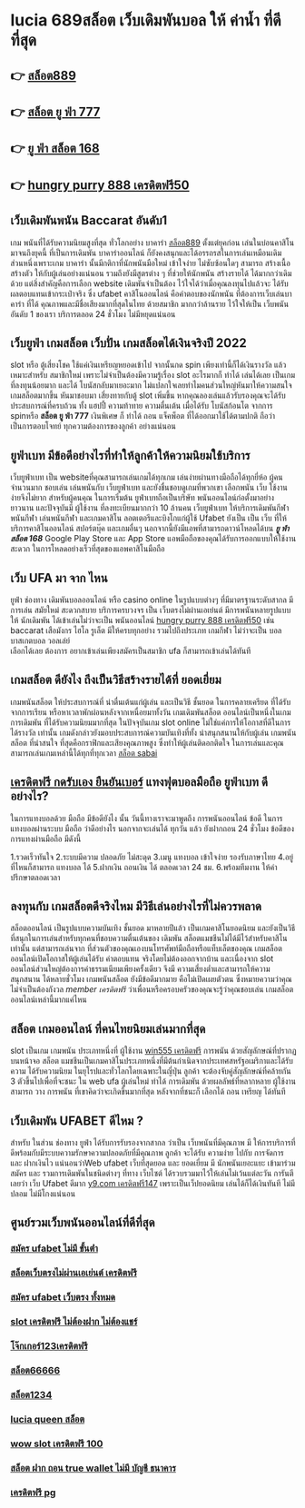 # lucia 689สล็อต  เว็บเดิมพันบอล ให้ ค่าน้ำ ที่ดีที่สุด  

## 👉 [สล็อต889](https://mabet.net/pg-slot-credit-free/)
## 👉 [สล็อต ยู ฟ่า 777](https://mabet.net/20-free-100/)
## 👉 [ยู ฟ่า สล็อต 168](https://member.mabet.net/?action=login)
## 👉 [hungry purry 888 เครดิตฟรี50](https://bio.link/tisawago)

##  เว็บเดิมพันพนัน Baccarat  อันดับ1

เกม พนันที่ได้รับความนิยมสูงที่สุด ทั่วโลกอย่าง  บาคาร่า [สล็อต889](https://mabet.net/20-free-100/) ตั้งแต่ยุคก่อน เล่นในบ่อนคาสิโนมาจนถึงยุคนี้ ที่เป็นการเดิมพัน บาคาร่าออนไลน์ ก็ยังคงสนุกและได้อรรถรสในการเล่นเหมือนเดิม ส่วนหนึ่งเพราะเกม บาคาร่า นั้นมีกติกาที่นักพนันมือใหม่  เข้าใจง่าย  ไม่ซับซ้อนใดๆ สามารถ สร้างเนื้อสร้างตัว ให้กับผู้เล่นอย่างแน่นอน  รวมถึงยังมีสูตรต่าง ๆ ที่ช่วยให้นักพนัน  สร้างรายได้ ได้มากกว่าเดิมด้วย แต่สิ่งสำคัญคือการเลือก website เดิมพันจำเป็นต้อง ไว้ใจได้ว่าเมื่อคุณลงทุนไปแล้วจะ ได้รับผลตอบแทนเข้ากระเป๋าจริง ซึ่ง  ufabet คาสิโนออนไลน์ คือคำตอบของนักพนัน ที่ต้องการเว็บเล่นบาคาร่า ที่ได้ คุณภาพและมีชื่อเสียงมากที่สุดในไทย ด้วยสมาชิก มากกว่าล้านราย ไว้ใจให้เป็น เว็บพนันอันดับ 1 ของเรา บริการตลอด 24 ชั่วโมง ไม่มีหยุดแน่นอน

## เว็บยูฟ่า เกมสล็อต เว็บปั่น เกมสล็อตได้เงินจริงปี 2022

 slot หรือ ตู้เสี่ยงโชค ใช้แค่เงินเหรียญหยอดเข้าไป จากนั้นกด   spin เพียงเท่านี้ก็ได้เงินรางวัล แล้ว เหมาะสำหรับ สมาชิกใหม่ เพราะไม่จำเป็นต้องมีความรู้เรื่อง slot อะไรมากก็ ทำได้ เล่นได้เลย เป็นเกมที่ลงทุนน้อยมาก และได้ โบนัสกลับมาเยอะมาก ไม่แปลกใจเลยทำไมคนส่วนใหญ่หันมาให้ความสนใจ เกมสล็อตมากขึ้น หันมาชอบมา เสี่ยงทายกับตู้  slot เพิ่มขึ้น หากคุณลองเล่นแล้วรับรองคุณจะได้รับประสบการณ์ที่ครบถ้วน ทั้ง แฮปปี้  ความท้าทาย ความตื่นเต้น เมื่อได้รับ โบนัสก้อนโต จากการ  spinหรือ **สล็อต ยู ฟ่า 777** เงินพิเศษ ก็ ทำได้ ถอน  แจ็คพ็อต ที่ได้ออกมาใช้ได้ตามปกติ ถือว่าเป็นการตอบโจทย์ ทุกความต้องการของลูกค้า อย่างแน่นอน 


## ยูฟ่าเบท มีข้อดีอย่างไรที่ทำให้ลูกค้าให้ความนิยมใช้บริการ

 เว็บยูฟ่าเบท  เป็น websiteที่คุณสามารถเล่นเกมได้ทุกเกม เล่นง่ายผ่านทางมือถือได้ทุกยี่ห้อ ผู้คนจำนวนมาก ชอบเล่น เล่นพนันกับ เว็บยูฟ่าเบท และยังชื่นชอบดูเกมที่พวกเขา เลือกพนัน  เว็บ ใช้งานง่ายจึงไม่ยาก สำหรับผู้คนคุณ ในการเริ่มต้น ยูฟ่าเบทถือเป็นบริษัท พนันออนไลน์ก่อตั้งมาอย่าง ยาวนาน และปัจจุบันมี ผู้ใช้งาน ที่ลงทะเบียนมากกว่า 10 ล้านคน เว็บยูฟ่าเบท ให้บริการเดิมพันกีฬา พนันกีฬา เล่นพนันกีฬา และเกมคาสิโน ลอตเตอรีและบิงโกแก่ผู้ใช้ Ufabet ยังเป็น เป็น เว็บ ที่ให้บริการคาสิโนออนไลน์   สปอร์ตบุ๊ค และเกมอื่นๆ นอกจากนี้ยังมีแอพที่สามารถดาวน์โหลดได้บน ***ยู ฟ่า สล็อต 168*** Google Play Store และ App Store แอพมือถือของคุณได้รับการออกแบบให้ใช้งาน สะดวก ในการโหลดอย่างเร็วที่สุดของแอพคาสิโนมือถือ 


## เว็บ UFA มา จาก ไหน

 ยูฟ่า   ช่องทาง เดิมพันบอลออนไลน์  หรือ  casino online   ในรูปแบบต่างๆ   ที่มีมาตรฐานระดับสากล  มีการเล่น    สมัยใหม่   สะดวกสบาย   บริการครบวงจร    เป็น  เว็บตรงไม่ผ่านเอเย่นต์    มีการพนันหลายรูปแบบ ให้ นักเดิมพัน  ได้เข้าเล่นไม่ว่าจะเป็น  พนันออนไลน์  [hungry purry 888 เครดิตฟรี50](https://member.mabet.net/?action=login)  เช่น  baccarat เสือมังกร  ไฮโล  รูเล็ต   มีให้ครบทุกอย่าง รวมไปถึงประเภท เกมกีฬา ไม่ว่าจะเป็น  บอล   บาสเกตบอล    วอลเล่ย์  
  เลือกได้เลย   ต้องการ   อยากเข้าเล่นเพียงสมัครเป็นสมาชิก    ufa ก็สามารถเข้าเล่นได้ทันที


##  เกมสล็อต ดียังไง ถึงเป็นวิธีสร้างรายได้ที่ ยอดเยี่ยม 

เกมพนันสล็อต ให้ประสบการณ์ที่ น่าตื่นเต้นแก่ผู้เล่น  และเป็นวิธี ชั้นยอด ในการคลายเครียด ที่ได้รับจากการเรียน หรือหาเวลาพักผ่อนหลังจากเหนื่อยมาทั้งวัน  เกมเดิมพันสล็อต ออนไลน์เป็นหนึ่งในเกม การเดิมพัน ที่ได้รับความนิยมมากที่สุด ในปัจจุบันเกม slot online ไม่ใช่แค่การให้โอกาสที่ดีในการ ได้รางวัล เท่านั้น เกมดังกล่าวยังมอบประสบการณ์ความบันเทิงที่ทั้ง น่าสนุกสนานให้กับผู้เล่น เกมพนัน สล็อต ที่น่าสนใจ ที่สุดคือกราฟิกและเสียงคุณภาพสูง ซึ่งทำให้ผู้เล่นติดอกติดใจ ในการเล่นและคุณสามารถเล่นเกมเหล่านี้ได้ทุกที่ทุกเวลา [สล็อต sabai](https://mabet.net/credit-free-100/) 


##  [เครดิตฟรี กดรับเอง ยืนยันเบอร์](https://mabet.net/) แทงฟุตบอลมือถือ  ยูฟ่าเบท  ดีอย่างไร?

ในการแทงบอลด้วย มือถือ มีข้อดียังไง  นั้น วันนี้ทางเราจะมาพูดถึง  การพนันออนไลน์ ข้อดี  ในการ แทงบอลผ่านระบบ มือถือ ว่าดีอย่างไร นอกจากจะเล่นได้  ทุกวัน  แล้ว ยังฝากถอน 24 ชั่วโมง  ข้อดีของการแทงผ่านมือถือ มีดังนี้

1.รวดเร็วทันใจ
2.ระบบมีความ ปลอดภัย ไม่สะดุด
3.เมนู แทงบอล เข้าใจง่าย รองรับภาษาไทย
4.อยู่ที่ไหนก็สามารถ แทงบอล ได้
5.ฝากเงิน ถอนเงิน ได้ ตลอดเวลา 24 ชม.
6.พร้อมทีมงาน ให้คำปรึกษาตลอดเวลา


## ลงทุนกับ เกมสล็อตดีจริงไหม มีวิธีเล่นอย่างไรที่ไม่ควรพลาด

 สล็อตออนไลน์ เป็นรูปแบบความบันเทิง ชั้นยอด มาหลายปีแล้ว เป็นเกมคาสิโนยอดนิยม และยังเป็นวิธีที่สนุกในการเล่นสำหรับทุกคนที่ชอบความตื่นเต้นของ เดิมพัน สล็อตแมชชีนไม่ได้มีไว้สำหรับคาสิโนเท่านั้น แต่สามารถเล่นจาก ที่ส่วนตัวของคุณเองบนโทรศัพท์มือถือหรือแท็บเล็ตของคุณ เกมสล็อตออนไลน์เปิดโอกาสให้ผู้เล่นได้รับ ค่าตอบแทน จริงโดยไม่ต้องออกจากบ้าน และเนื่องจาก slot ออนไลน์ส่วนใหญ่ต้องการค่าธรรมเนียมเพียงครั้งเดียว จึงมี ความเสี่ยงต่ำและสามารถให้ความ สนุกสนาน ได้หลายชั่วโมง เกมพนันสล็อต  ยังมีข้อดีมากมาย คือไม่เปิดเผยตัวตน ซึ่งหมายความว่าคุณไม่จำเป็นต้องกังวล *member เครดิตฟรี* ว่าเพื่อนหรือครอบครัวของคุณจะรู้ว่าคุณชอบเล่น เกมสล็อตออนไลน์เหล่านี้มากแค่ไหน


## สล็อต เกมออนไลน์ ที่คนไทยนิยมเล่นมากที่สุด

 slot เป็นเกม เกมพนัน ประเภทหนึ่งที่ ผู้ใช้งาน [win555 เครดิตฟรี](https://mabet.net/register/)  การพนัน ด้วยสัญลักษณ์ที่ปรากฏบนหน้าจอ สล็อต แมชชีนเป็นเกมคาสิโนประเภทหนึ่งที่มีต้นกำเนิดจากประเทศสหรัฐอเมริกาและได้รับความ  ได้รับความนิยม ในยุโรปและทั่วโลกโดยเฉพาะในญี่ปุ่น ลูกค้า จะต้องจับคู่สัญลักษณ์ที่คล้ายกัน 3 ตัวขึ้นไปเพื่อที่จะชนะ ใน web  ufa  ผู้เล่นใหม่  ทำได้  การเดิมพัน ด้วยผลลัพธ์ที่หลากหลาย  ผู้ใช้งานสามารถ วาง  การพนัน ที่เขาคิดว่าจะเกิดขึ้นมากที่สุด หลังจากที่ชนะก็ เลือกได้ ถอน เหรียญ ได้ทันที


## เว็บเดิมพัน UFABET ดีไหม ?

สำหรับ ในส่วน  ช่องทาง ยูฟ่า  ได้รับการรับรองจากสากล ว่าเป็น เว็บพนันที่มีคุณภาพ  มี ให้การบริการที่ดีพร้อมกับมีระบบความรักษาความปลอดภัยที่มีคุณภาพ ลูกค้า  จะได้รับ ความง่าย   ไปกับ การจัดการ และ ฝากเงินไว แน่นอนว่าWeb   ufabet   เว็บที่สุดยอด และ ยอดเยี่ยม  มี นักพนันเยอะแยะ   เข้ามาร่วมสมัคร และ รวมการเดิมพันในชนิดต่างๆ ที่ทาง เว็บไซต์ ได้รวบรวมมาไว้ให้เล่นไม่เว้นแต่ละวัน การันตี เลยว่า เว็บ Ufabet   ดีมาก [y9.com เครดิตฟรี147](https://mabet.net/credit-free-50/) เพราะเป็นเว็ปยอดนิยม เล่นได้ก็ได้เงินทันที ไม่มีปลอม ไม่มีโกงแน่นอน

## ศูนย์รวมเว็บพนันออนไลน์ที่ดีที่สุด

### [สมัคร ufabet ไม่มี ขั้นต่ํา](https://atom.io/themes/MABET.net%20โบนัสเยอะที่สุด%20เข้า%20สู่ระบบ%20สล็อต%206666%20008%20สล็อต%20ฝาก%2020%20รับ%20100%20แตกหนัก)
### [สล็อตเว็บตรงไม่ผ่านเอเย่นต์ เครดิตฟรี](https://atom.io/themes/MABET.net%20โบนัสเยอะที่สุด%20superslot%20เครดิตฟรี%2050%20ทำ%20300%20ถอน%20150%20008%20สล็อต%20ฝาก%2020%20รับ%20100%20แตกหนัก)
### [สมัคร ufabet เว็บตรง ทั้งหมด](https://atom.io/themes/MABET.net%20โบนัสเยอะที่สุด%20ซุปเปอร์%20สล็อต%20เครดิตฟรี%2050%20008%20สล็อต%20ฝาก%2020%20รับ%20100%20แตกหนัก)
### [slot เครดิตฟรี ไม่ต้องฝาก ไม่ต้องแชร์](https://atom.io/themes/MABET.net%20โบนัสเยอะที่สุด%20สล็อต%20179%20008%20สล็อต%20ฝาก%2020%20รับ%20100%20แตกหนัก)
### [โจ๊กเกอร์123เครดิตฟรี](https://atom.io/themes/MABET.net%20โบนัสเยอะที่สุด%20betflik%20เครดิตฟรี%202021%20008%20สล็อต%20ฝาก%2020%20รับ%20100%20แตกหนัก)
### [สล็อต66666](https://atom.io/themes/MABET.net%20โบนัสเยอะที่สุด%20สล็อตro%20008%20สล็อต%20ฝาก%2020%20รับ%20100%20แตกหนัก)
### [สล็อต1234](https://atom.io/themes/MABET.net%20โบนัสเยอะที่สุด%20เครดิตฟรี%20ถอนได้%20300%20008%20สล็อต%20ฝาก%2020%20รับ%20100%20แตกหนัก)
### [lucia queen สล็อต](https://atom.io/themes/MABET.net%20โบนัสเยอะที่สุด%20asia999%20เครดิตฟรี%2040%20ล่าสุด%20008%20สล็อต%20ฝาก%2020%20รับ%20100%20แตกหนัก)
### [wow slot เครดิตฟรี 100](https://atom.io/themes/MABET.net%20โบนัสเยอะที่สุด%20เครดิตฟรี%20100%20ไม่ต้องทำกิจกรรม%20008%20สล็อต%20ฝาก%2020%20รับ%20100%20แตกหนัก)
### [สล็อต ฝาก ถอน true wallet ไม่มี บัญชี ธนาคาร](https://atom.io/themes/MABET.net%20โบนัสเยอะที่สุด%20สมัคร%20ufabet%20วอเลท%20เครดิตฟรี%20008%20สล็อต%20ฝาก%2020%20รับ%20100%20แตกหนัก)
### [เครดิตฟรี pg](https://atom.io/themes/MABET.net%20โบนัสเยอะที่สุด%20เครดิตฟรี%2050%20ไม่ต้องฝากไม่ต้องแชร์%20008%20สล็อต%20ฝาก%2020%20รับ%20100%20แตกหนัก)